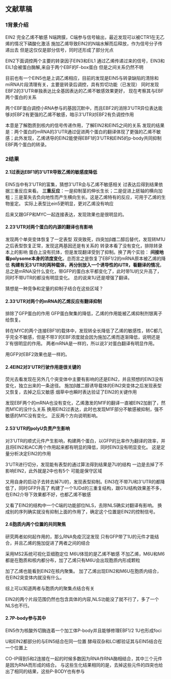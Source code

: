 ## 文献草稿
### 1背景介绍
EIN2 完全乙烯不敏感
N端跨膜，C端参与信号输出，最近发现可以被CTR1在无乙烯的情况下磷酸化激活
施加乙烯导致EIN2的N端水解而后释放，作为信号分子传递出去
但是这仅仅是部分信号，同时还形成了部分光点

EIN2下面调控两个主要的转录因子EIN3和EIL1
通过乙烯传递过来的信号，EIN3和EIL1会被蛋白酶解,来自于两个EBF的F-box蛋白
但是之间关系仍然不明

目前也有一个EIN5也是上调乙烯相应，目前的发现是EIN5与转录缺陷的清除和miRNA片段清理有关，主要是转录后调控，具有剪切功能（已发现）
同时发现EBF2的3'UTR单独表达比全基因表达的乙烯不敏感效果更好，
现在考察其与EBF两个蛋白的关系

两个EBF蛋白调控小RNA参与的基因沉默中，而且EBF2的消除3‘UTR异位表达能够对EBF2有更强的乙烯不敏感，暗示3'UTR对EBF2有负调控作用

本意是了解胞质到核内的信号传递作用，了解EIN2和EIN5之间的关系
发现的结果是：两个蛋白的mRNA的3'UTR通过促进两个蛋白的翻译体现了更强的乙烯不敏感；此外发现，乙烯诱导的EIN2能使得EBF1的3‘UTR和EIN5的p-body共同抑制EBF两个蛋白的转录。

### 2结果
#### 2.1过表达EBF1的3'UTR导致乙烯的敏感度降低
EIN5当中有3'UTR的富集，猜想3'UTR会与乙烯不敏感相关
过表达后得到结果依据三重反应来看。
**三重反应**：一是抑制茎的伸长生长；二是促进上胚轴的横向加粗；三是茎失去负向地性而产生横向生长。这是乙烯特有的反应，可用于乙烯的生物鉴定。
实际上表型比ein5更明显，更对乙烯没有响应

后来又跟GFP和MYC一起连接表达，发现效果也是很明显的。


#### 2.23‘UTR对两个蛋白的内源的翻译也有影响
发现两个单突变体恢复了一定表型
双突致死，四突加β雌二醇后替代，发现转M1U之后表型恢复正常，发现这两基因还是有关系的
转录本看了没有变化，排除转录本上的影响
蛋白上没有抗体，但是发现翻译受到了抑制。换了两个实验：
**间接地看polysome本身的浓度变化**，总而言之是恢复了EBF1/2的mRNA原本被乙烯的降低
**构建有无3‘UTR的两种载体，再分别放入一个诱导性的iUTR，看翻译的情况**，总之是mRNA没什么变化，带GFP的蛋白水平都变化了，此时带1U的又升高了，同时不带UTR的都没有明显变化。
总的说来1U还是增强了翻译。

猜想是一种竞争和定量的抑制子结合在这些区域？

#### 2.33‘UTR对两个的mRNA的乙烯反应有翻译抑制
排除了GFP蛋白的作用
GFP蛋白聚集的降低，乙烯的作用能被乙烯抑制剂银离子给恢复。

转在MYC的两个连接EBF1的载体中，发现转全长降低了乙烯的敏感性，转C都几乎完全不敏感，但是不带3'的EBF浓度就会因为施加乙烯而逐渐降低，说明还是3'有很明显的作用。
两者mRNA是一样的，所以说3'对蛋白翻译有明显作用。

用GFP对EBF2效果也是一样的。


#### 2.4EIN2对3'UTR行驶作用是很关键的
荧光去看发现在另外几个突变体中主要有影响的还是EIN2，并且预想的EIN3没有变化，独立出来的一条途径。
施加β雌二醇诱导载体的EIN2突变体之后发现表型又恢复，去掉之后又敏感
烟草中也瞬时表达验证了EIN2的关键作用

发现EBF两个的mRNA也没有变化，乙烯激发的M1F的翻译一直被EIN2加剧了，然而M1C的没什么关系
换用EIN2过表达，此时也发现M1F部分不敏感被抑制，强不敏感的M1C没有变化。
正反两个方向说明影响。

#### 2.53'UTR的polyU负责产生影响
对3'UTR的顺式元件产生影响，构建两个蛋白，以GFP的比率作为翻译的效率，并且将EIN2和ACC两个作用起来都有明显的降低，同时EIN3没有明显变化。
这是定量分析决定EIN2的作用

3‘UTR进行切分，发现能有表型的通过算法得到结果是7U的结构
一边是去掉了不影响EIN2，此外就是2中也有5个
可能是保守区域

又用自身的启动子去转去掉7U的，发现表型抑制。EIN3在不带7U和3'UTR的都降低了，同时GFP升高了
构建了一个1UDd的三重复结构，跟G1U结构效果差不多，在EIN2介导下效果都不好，也都乙烯不敏感

又看了EIN2的结构中一个C端的功能部位NLS，去除NLS确实对翻译有影响。
换成别的序列确实就没有抑制上面的作用了，确定这个位置是EIN2的控制信号。

#### 2.6胞质内两个位置的共同聚焦
研究两者如何起作用的，那么RNA免疫沉淀发现
只有GFP带了1U的元件才能结合，并且乙烯的施加促进了两者之间的结合

采用MS2系统可视化亚细胞定位
M6U体现的是乙烯不敏感
不加乙烯，M6U和M6都是在胞质和核内都分布，加了乙烯只有M6U会出现胞质内形成颗粒

加了乙烯也能看到EIN2在核内聚集。
加了乙烯出现EIN2和M6U在胞质内结合，在EIN2突变体内就没有什么。

综上可以知道两者与胞质内的聚集点结合有关

EIN2的两个片段范围仍然也包含具体的内容,NLS功能没了就不行了，多了一个NLS也不行。

#### 2.7P-body参与其中
EIN5作为核酸外切酶连着一个加工体P-body并且能够修理EBF1/2
1U也形成foci

U和EIN2都部分的与EIN5结合在同一位置
酵母双杂和LCI都验证其与EIN5结合在一个位置上

CO-IP得到5和2连接在一起的时候多数因为RNA作RNA酶相结合，其中三个元件是因为RNA而形成的结合。
与这些生化结果相同的是，去掉这些元件的四突也给出了相同的结果，这些P-BODY也有参与






